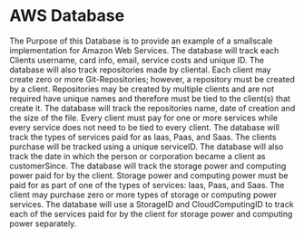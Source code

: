 # AWS Database
  The Purpose of this Database is to provide an example of a smallscale implementation for Amazon Web Services. The database will track each Clients username, card info, email, service costs and unique ID. The database will also track repositories made by cliental. Each client may create zero or more Git-Repositories; however, a repository must be created by a client. Repositories may be created by multiple clients and are not required have unique names and therefore must be tied to the client(s) that create it. The database will track the repositories name, date of creation and the size of the file. Every client must pay for one or more services while every service does not need to be tied to every client. The database will track the types of services paid for as Iaas, Paas, and Saas. The clients purchase will be tracked using a unique serviceID. The database will also track the date in which the person or corporation became a client as customerSince. The database will track the storage power and computing power paid for by the client. Storage power and computing power must be paid for as part of one of the types of services: Iaas, Paas, and Saas. The client may purchase zero or more types of storage or computing power services. The database will use a StorageID and CloudComputingID to track each of the services paid for by the client for storage power and computing power separately. 
